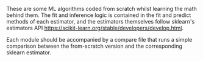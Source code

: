 These are some ML algorithms coded from scratch whilst learning the math behind them. The fit and inference logic is contained in the fit and predict methods of each estimator, and the estimators themselves follow sklearn's estimators API https://scikit-learn.org/stable/developers/develop.html.

Each module should be accompanied by a compare file that runs a simple comparison between the from-scratch version and the corresponding sklearn estimator.

